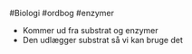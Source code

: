 #Biologi #ordbog #enzymer 
-   Kommer ud fra substrat og enzymer
-   Den udlægger substrat så vi kan bruge det